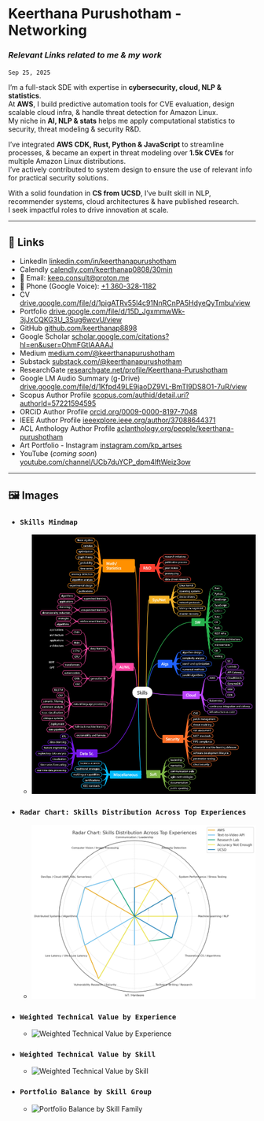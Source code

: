 # Keerthana Purushotham - Networking  
### ***Relevant Links related to me & my work***  
`Sep 25, 2025`

I’m a full-stack SDE with expertise in **cybersecurity, cloud, NLP & statistics**.  
At **AWS**, I build predictive automation tools for CVE evaluation, design scalable cloud infra, & handle threat detection for Amazon Linux.  
My niche in **AI, NLP & stats** helps me apply computational statistics to security, threat modeling & security R&D.

I’ve integrated **AWS CDK, Rust, Python & JavaScript** to streamline processes, & became an expert in threat modeling over **1.5k CVEs** for multiple Amazon Linux distributions.  
I’ve actively contributed to system design to ensure the use of relevant info for practical security solutions.

With a solid foundation in **CS from UCSD**, I’ve built skill in NLP, recommender systems, cloud architectures & have published research.  
I seek impactful roles to drive innovation at scale.

---

## 🔗 Links  

- LinkedIn [linkedin.com/in/keerthanapurushotham](https://linkedin.com/in/keerthanapurushotham)  
- Calendly [calendly.com/keerthanap0808/30min](https://calendly.com/keerthanap0808/30min)  
- 📧 Email: [keep.consult@proton.me](mailto:keep.consult@proton.me)  
- 📱 Phone (Google Voice): [+1 360-328-1182](tel:+13603281182)  
- CV [drive.google.com/file/d/1pigATRv55l4c91NnRCnPA5HdyeQyTmbu/view](https://drive.google.com/file/d/1pigATRv55l4c91NnRCnPA5HdyeQyTmbu/view)  
- Portfolio [drive.google.com/file/d/15D_JgxmmwWk-3jJxCQKG3U_3Sug6wcvU/view](https://drive.google.com/file/d/15D_JgxmmwWk-3jJxCQKG3U_3Sug6wcvU/view)  
- GitHub [github.com/keerthanap8898](https://github.com/keerthanap8898)  
- Google Scholar [scholar.google.com/citations?hl=en&user=OhmFGtIAAAAJ](https://scholar.google.com/citations?hl=en&user=OhmFGtIAAAAJ)  
- Medium [medium.com/@keerthanapurushotham](https://medium.com/@keerthanapurushotham)  
- Substack [substack.com/@keerthanapurushotham](https://substack.com/@keerthanapurushotham)  
- ResearchGate [researchgate.net/profile/Keerthana-Purushotham](https://www.researchgate.net/profile/Keerthana-Purushotham)  
- Google LM Audio Summary (g-Drive) [drive.google.com/file/d/1Kfpd49LE9jaoDZ9VL-BmTl9DS8O1-7uR/view](https://drive.google.com/file/d/1Kfpd49LE9jaoDZ9VL-BmTl9DS8O1-7uR/view)  
- Scopus Author Profile [scopus.com/authid/detail.uri?authorId=57221594595](https://www.scopus.com/authid/detail.uri?authorId=57221594595)  
- ORCiD Author Profile [orcid.org/0009-0000-8197-7048](https://orcid.org/0009-0000-8197-7048)  
- IEEE Author Profile [ieeexplore.ieee.org/author/37088644371](https://ieeexplore.ieee.org/author/37088644371)  
- ACL Anthology Author Profile [aclanthology.org/people/keerthana-purushotham](https://aclanthology.org/people/keerthana-purushotham)  
- Art Portfolio - Instagram [instagram.com/kp_artses](https://instagram.com/kp_artses)  
- YouTube (*coming soon*) [youtube.com/channel/UCb7duYCP_dpm4lftWeiz3ow](https://youtube.com/channel/UCb7duYCP_dpm4lftWeiz3ow)
---

## 🖼️ Images
- ### `Skills Mindmap`
  - ![Skills Mindmap](https://github.com/keerthanap8898/Resume_WorkLogs_Portfolio_Certificates/blob/main/Winter%202025/Skills_mindmap_april-detailed-high-qlty.jpeg)
- ### `Radar Chart: Skills Distribution Across Top Experiences`
  - ![Radar Chart: Skills Distribution Across Top Experiences](https://github.com/keerthanap8898/Resume_WorkLogs_Portfolio_Certificates/blob/main/Winter%202025/Radar%20Chart%3A%20Skills%20Distribution%20Across%20Top%20Experiences.png)
- ### `Weighted Technical Value by Experience` 
  - ![Weighted Technical Value by Experience](https://github.com/keerthanap8898/Resume_WorkLogs_Portfolio_Certificates/blob/main/Winter%202025/Weighted%20Technical%20Value%20by%20Experience%20%E2%80%94%20Keerthana%20Purushotham.png)
- ### `Weighted Technical Value by Skill` 
  - ![Weighted Technical Value by Skill](https://github.com/keerthanap8898/Resume_WorkLogs_Portfolio_Certificates/blob/main/Winter%202025/Weighted%20Technical%20Value%20by%20Skill%20%E2%80%94%20Keerthana%20Purushotham.png)
- ### `Portfolio Balance by Skill Group` 
  - ![Portfolio Balance by Skill Family](https://github.com/keerthanap8898/Resume_WorkLogs_Portfolio_Certificates/blob/main/Winter%202025/Portfolio%20Balance%20by%20Skill%20Family%20%E2%80%94%20Keerthana%20Purushotham.png)
